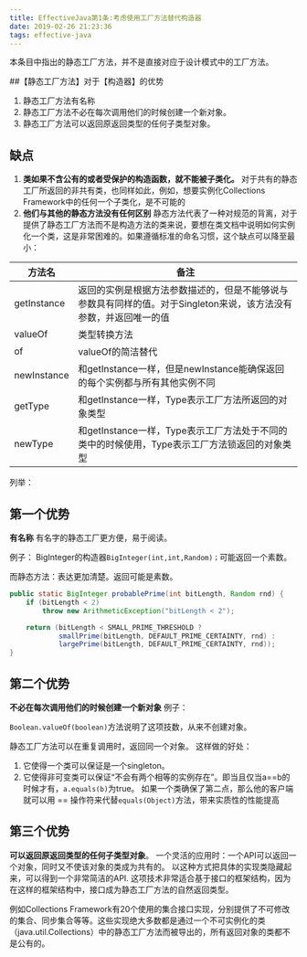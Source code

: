 ```yaml
---
title: EffectiveJava第1条:考虑使用工厂方法替代构造器
date: 2019-02-26 21:23:36
tags: effective-java
---
```


本条目中指出的静态工厂方法，并不是直接对应于设计模式中的工厂方法。

##【静态工厂方法】对于【构造器】的优势
1. 静态工厂方法有名称
1. 静态工厂方法不必在每次调用他们的时候创建一个新对象。
1. 静态工厂方法可以返回原返回类型的任何子类型对象。

## 缺点
1. **类如果不含公有的或者受保护的构造函数，就不能被子类化。**
	对于共有的静态工厂所返回的非共有类，也同样如此，例如，想要实例化Collections Framework中的任何一个子类化，是不可能的
1. **他们与其他的静态方法没有任何区别**
	静态方法代表了一种对规范的背离，对于提供了静态工厂方法而不是构造方法的类来说，要想在类文档中说明如何实例化一个类，这是非常困难的。如果遵循标准的命名习惯，这个缺点可以降至最小：

<!-- more -->

|  方法名 |  备注 |
| ------------ | ------------ |
|  getInstance |   返回的实例是根据方法参数描述的，但是不能够说与参数具有同样的值。对于Singleton来说，该方法没有参数，并返回唯一的值 |
|  valueOf | 类型转换方法  |
|  of |  valueOf的简洁替代 |
|  newInstance |  和getInstance一样，但是newInstance能确保返回的每个实例都与所有其他实例不同 |
|  getType | 和getInstance一样，Type表示工厂方法所返回的对象类型 |
|  newType | 和getInstance一样，Type表示工厂方法处于不同的类中的时候使用，Type表示工厂方法锁返回的对象类型  |

列举：
## 第一个优势
**有名称**
有名字的静态工厂更方便，易于阅读。

例子：
BigInteger的构造器`BigInteger(int,int,Random)；`可能返回一个素数。

而静态方法：表达更加清楚。返回可能是素数。

```java
public static BigInteger probablePrime(int bitLength, Random rnd) {
	if (bitLength < 2)
		throw new ArithmeticException("bitLength < 2");

	return (bitLength < SMALL_PRIME_THRESHOLD ?
			smallPrime(bitLength, DEFAULT_PRIME_CERTAINTY, rnd) :
			largePrime(bitLength, DEFAULT_PRIME_CERTAINTY, rnd));
}
```


## 第二个优势
**不必在每次调用他们的时候创建一个新对象**
例子：

`Boolean.valueOf(boolean)`方法说明了这项技数，从来不创建对象。

静态工厂方法可以在重复调用时，返回同一个对象。
这样做的好处：
1. 它使得一个类可以保证是一个singleton。
1. 它使得非可变类可以保证“不会有两个相等的实例存在”。即当且仅当a==b的时候才有，`a.equals(b)`为true。
如果一个类确保了第二点，那么他的客户端就可以用 == 操作符来代替`equals(Object)`方法，带来实质性的性能提高

## 第三个优势
**可以返回原返回类型的任何子类型对象**。
一个灵活的应用时：一个API可以返回一个对象，同时又不使该对象的类成为共有的。
以这种方式把具体的实现类隐藏起来，可以得到一个非常简洁的API.
这项技术非常适合基于接口的框架结构，因为在这样的框架结构中，接口成为静态工厂方法的自然返回类型。

例如Collections Framework有20个使用的集合接口实现，分别提供了不可修改的集合、同步集合等等。这些实现绝大多数都是通过一个不可实例化的类（java.util.Collections）中的静态工厂方法而被导出的，所有返回对象的类都不是公有的。